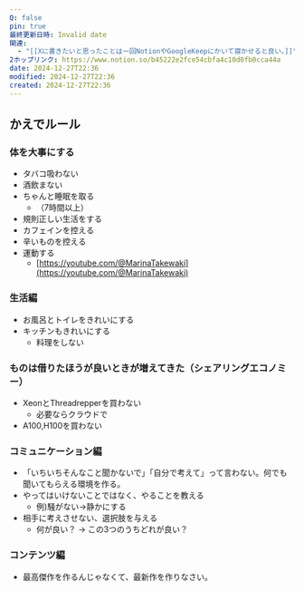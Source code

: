 ```yaml
---
Q: false
pin: true
最終更新日時: Invalid date
関連:
  - "[[Xに書きたいと思ったことは一回NotionやGoogleKeepにかいて寝かせると良い。]]"
2ホップリンク: https://www.notion.so/b45222e2fce54cbfa4c10d0fb0cca44a
date: 2024-12-27T22:36
modified: 2024-12-27T22:36
created: 2024-12-27T22:36
---
```

## かえでルール

  

### 体を大事にする

- タバコ吸わない
- 酒飲まない
- ちゃんと睡眠を取る
    - （7時間以上）
- 規則正しい生活をする
- カフェインを控える
- 辛いものを控える
- 運動する
    - [https://youtube.com/@MarinaTakewaki](https://youtube.com/@MarinaTakewaki)

  

### 生活編

- お風呂とトイレをきれいにする
- キッチンもきれいにする
    - 料理をしない

  

### ものは借りたほうが良いときが増えてきた（シェアリングエコノミー）

- XeonとThreadrepperを買わない
    - 必要ならクラウドで
- A100,H100を買わない

  

### コミュニケーション編

- 「いちいちそんなこと聞かないで」「自分で考えて」って言わない。何でも聞いてもらえる環境を作る。
- やってはいけないことではなく、やることを教える
    - 例)騒がない→静かにする
- 相手に考えさせない、選択肢を与える
    - 何が良い？ → この3つのうちどれが良い？

  

### コンテンツ編

- 最高傑作を作るんじゃなくて、最新作を作りなさい。
